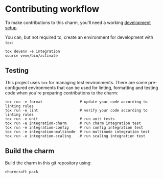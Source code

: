 # Contributing workflow

To make contributions to this charm, you'll need a working [development setup](https://juju.is/docs/sdk/dev-setup).

You can, but not required to, create an environment for development with `tox`:

```shell
tox devenv -e integration
source venv/bin/activate
```

## Testing

This project uses `tox` for managing test environments. There are some pre-configured environments
that can be used for linting, formatting and testing code when you're preparing contributions to the charm:

```shell
tox run -e format                 # update your code according to linting rules
tox run -e lint                   # verify your code according to linting rules
tox run -e unit                   # run unit tests
tox run -e integration-charm      # run charm integration test
tox run -e integration-config     # run config integration test
tox run -e integration-multinode  # run multinode integration test
tox run -e integration-scaling    # run scaling integration test
```

## Build the charm

Build the charm in this git repository using:

```shell
charmcraft pack
```

<!-- You may want to include any contribution/style guidelines in this document>
